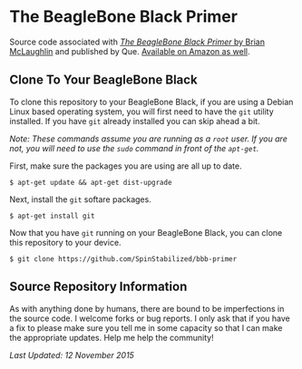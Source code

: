 # The BeagleBone Black Primer

Source code associated with [_The BeagleBone Black Primer_ by Brian McLaughlin](http://www.quepublishing.com/store/beaglebone-black-primer-9780789753861) and published by Que. [Available on Amazon as well](https://t.co/DiGeQwHp7s).

## Clone To Your BeagleBone Black

To clone this repository to your BeagleBone Black, if you are using a Debian Linux based operating system, you will first need to have the `git` utility installed. If you have `git` already installed you can skip ahead a bit.

_*Note:* These commands assume you are running as a `root` user. If you are not, you will need to use the `sudo` command in front of the `apt-get`._

First, make sure the packages you are using are all up to date.

```
$ apt-get update && apt-get dist-upgrade
```

Next, install the `git` softare packages.

```
$ apt-get install git
```

Now that you have `git` running on your BeagleBone Black, you can clone this repository to your device.

```
$ git clone https://github.com/SpinStabilized/bbb-primer
```

## Source Repository Information

As with anything done by humans, there are bound to be imperfections in the source code. I welcome forks or bug reports. I only ask that if you have a fix to please make sure you tell me in some capacity so that I can make the appropriate updates. Help me help the community!

_Last Updated: 12 November 2015_
